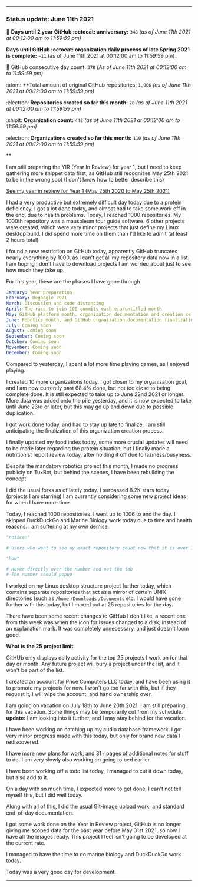 
***

### Status update: June 11th 2021

🎂 **Days until 2 year GitHub :octocat: anniversary:** `348` _(as of June 11th 2021 at 00:12:00 am to 11:59:59 pm)_ <!-- COUNTER #1 !-->

 **Days until GitHub :octocat: organization daily process of late Spring 2021 is complete:** `~11` (as of June 11th 2021 at 00:12:00 am to 11:59:59 pm)_ <!-- COUNTER #2 !-->

📅 GitHub consecutive day count: `378` _(As of June 11th 2021 at 00:12:00 am to 11:59:59 pm)_ <!-- COUNTER #3 !-->

:atom: **Total amount of original GitHub repositories: `1,006` _(as of June 11th 2021 at 00:12:00 am to 11:59:59 pm)_ <!-- COUNTER #4 !-->

:electron: **Repositories created so far this month:** `28` _(as of June 11th 2021 at 00:12:00 am to 11:59:59 pm)_ <!-- COUNTER #5 !-->

:shipit: **Organization count:** `442` _(as of June 11th 2021 at 00:12:00 am to 11:59:59 pm)_ <!-- COUNTER #6 !-->

:electron: **Organizations created so far this month:** `110` _(as of June 11th 2021 at 00:12:00 am to 11:59:59 pm)_ <!-- COUNTER #7 !-->

**

<!-- Counters are now being included by default in status posts. The current limit is 7 daily counters, and 10 counters total. The comment you are reading does not count as a counter. !-->

I am still preparing the YIR (Year In Review) for year 1, but I need to keep gathering more snippet data first, as GitHub still recognizes May 25th 2021 to be in the wrong spot (I don't know how to better describe this) <!-- This is a boilerplate, not a counter !-->

<!-- New notes:
YIR - May 28th 2021

Can be expanded to and from your GitHub experience Gist
"For a site that changes so rapidly, I am impressed that GitHub hasn't made any major detrimental changes to the site in this time." Nevermind, I have now noticed 3 detremental changes in my first year: highlighting doesn't show commit percentage, x commits behind AXYZ release was removed in the past month, linguist changed location and appearance, other than that it is OK
!-->

[See my year in review for Year 1 (May 25th 2020 to May 25th 2021)](https://github.com/seanpm2001/seanpm2001/blob/master/Special/Year-in-Review/2020-2021) <!-- This is a boilerplate, not a counter !-->

<!--TODO KEEP THIS SECTION TODO KEEP SECTION !-->

<!-- May take a vacation on June 18th or June 20th !-->

I had a very productive but extremely difficult day today due to a protein deficiency. I got a lot done today, and almost had to take some work off in the end, due to health problems. Today, I reached 1000 repositories. My 1000th repository was a mausoleum tour guide software. 6 other projects were created, which were very minor projects that just define my Linux desktop build. I did spend more time on them than I'd like to admit (at least 2 hours total)

I found a new restriction on GitHub today, apparently GitHub truncates nearly everything by 1000, as I can't get all my repository data now in a list. I am hoping I don't have to download projects I am worried about just to see how much they take up.

For this year, these are the phases I have gone through

```yaml
January: Year preparation
February: Degoogle 2021
March: Discussion and code distancing
April: The race to join 100 commits each era/untitled month
May: GitHub platform month, organization documentation and creation celebration and acceleration
June: Robotics month, and GitHub organization documentation finalization, and Gist revival
July: Coming soon
August: Coming soon
September: Coming soon
October: Coming soon
November: Coming soon
December: Coming soon
```

Compared to yesterday, I spent a lot more time playing games, as I enjoyed playing.

I created 10 more organizations today. I got closer to my organization goal, and I am now currently past 68.4% done, but not too close to being complete done. It is still expected to take up to June 22nd 2021 or longer. More data was added onto the pile yesterday, and it is now expected to take until June 23rd or later, but this may go up and down due to possible duplication. <!-- This is a boilerplate, not a counter !-->

<!-- Today, I found an organization that wasn't listed, one of the 3 I have been trying to find, completely by accident. There are 2 more to find, but it might be difficult. I hope I just get lucky 1-2 more times, if not, I will continue to search. !-->

I got work done today, and had to stay up late to finalize. I am still anticipating the finalization of this organization creation process.

I finally updated my food index today, some more crucial updates will need to be made later regarding the protein situation, but I finally made a nutritionist report review today, after holding it off due to laziness/busyness.

Despite the mandatory robotics project this month, I made no progress publicly on TuxBot, but behind the scenes, I have been rebuilding the concept.

<!--
I also started writing a book recently (on Thursday, May 27th 2021) regarding the concept of preservation that is related to several of my key projects. The book is licensed under the GNU General Public License v3.0 and it is going to be released free of charge, like all of my other works. I am currently preparing the release, version 1 is ready, butI just have so many major projects I have to get to first at the moment (organization work, organization documentation work, daily git-image work, software documentation, journaling, audio documentation, video documentation, project Slim (SLIM I of my audio collection) culinary documentation, file sorting, and more) I am now freely creating new documents without restriction, which is a big step of progress for me, as I have been struggling on this goal for over a year. Hopefully soon I can start writing down my childhood stories again before I get too old/someone dies. !--> <!-- This is a boilerplate, not a counter !-->

I did the usual forks as of lately today. I surpassed 8.2K stars today (projects I am starring) I am currently considering some new project ideas for when I have more time.

Today, I reached 1000 repositories. I went up to 1006 to end the day. I skipped DuckDuckGo and Marine Biology work today due to time and health reasons. I am suffering at my own demise.

```python
"notice:"

# Users who want to see my exact repository count now that it is over 1000, here is hoow you do so

"how"

# Hover directly over the number and not the tab
# The number should popup 

```

I worked on my Linux desktop structure project further today, which contains separate repositories that act as a mirror of certain UNIX directories (such as `/home` `/Downloads` `/Documents` etc. I would have gone further with this today, but I maxed out at 25 repositories for the day.

There have been some recent changes to GitHub I don't like, a recent one from this week was when the icon for issues changed to a disk, instead of an explanation mark. It was completely unnecessary, and just doesn't loom good.

**What is the 25 project limit**

GitHUb only displays daily activity for the top 25 projects I work on for that day or month. Any future project will bury a project under the list, and it won't be part of the list.

I created an account for Price Computers LLC today, and have been using it to promote my projects for now. I won't go too far with this, but if they request it, I will wipe the account, and hand ownership over.

I am going on vacation on July 18th to June 20th 2021. I am still preparing for this vacation. Some things may be temporarily cut from my schedule. **update:** I am looking into it further, and I may stay behind for the vacation.

I have been working on catching up my audio database framework. I got very minor progress made with this today, but only for brand new data I rediscovered.

I have more new plans for work, and 31+ pages of additional notes for stuff to do. I am very slowly also working on going to bed earlier.

I have been working off a todo list today, I managed to cut it down today, but also add to it.

On a day with so much time, I expected more to get done. I can't not tell myself this, but I did well today.

Along with all of this, I did the usual Git-image upload work, and standard end-of-day documentation. <!-- This is a required boilerplate, not a counter !-->

I got some work done on the Year in Review project, GitHub is no longer giving me scoped data for the past year before May 31st 2021, so now I have all the images ready. This project I feel isn't going to be developed at the current rate. <!-- This is a boilerplate, not a counter !-->

I managed to have the time to do marine biology and DuckDuckGo work today. <!-- This is a boilerplate, not a counter !-->

<!-- TODO: TIMER, HELLO_WORLD.COFFEE, IMAGES.GENERAL :TODO !-->

Today was a very good day for development. <!-- This is a required boilerplate, not a counter !-->

***

<!-- Notes June 10th 2021

Microminiwave work
Staying at 999 repositories for now, suspense, will create 1000th repo tomorrow
Very productive day, not good in the end emotionally
Working on going to bed earlier
Linux project work
Laptop bug: 35% battery, charge issue
Recent GitHub change I dislike: issues icon is now a flat disc
Guide to viewing my repo count from now on: hover over the number directly
Price computers llc account
25 project limit

!-->

